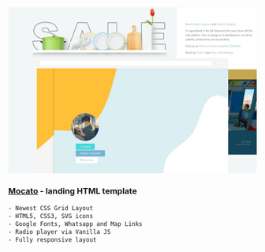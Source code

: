 <img src="preview/view.jpg">

### [Mocato](https://legoo.vercel.app/) - landing HTML template ###


```
- Newest CSS Grid Layout
- HTML5, CSS3, SVG icons
- Google Fonts, Whatsapp and Map Links
- Radio player via Vanilla JS
- Fully responsive layout
```
